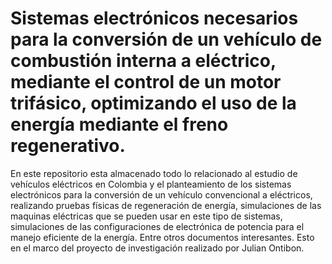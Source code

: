 # Sistemas electrónicos necesarios para la conversión de un vehículo de combustión interna a eléctrico, mediante el control de un motor trifásico, optimizando el uso de la energía mediante el freno regenerativo.

En este repositorio esta almacenado todo lo relacionado al estudio de vehículos eléctricos en Colombia y el planteamiento de los sistemas electrónicos para la conversión de un vehículo convencional a eléctricos, realizando pruebas físicas de regeneración de energía, simulaciones de las maquinas eléctricas que se pueden usar en este tipo de sistemas, simulaciones de las configuraciones de electrónica de potencia para el manejo eficiente de la energía. Entre otros documentos interesantes. 
Esto en el marco del proyecto de investigación realizado por Julian Ontibon.
